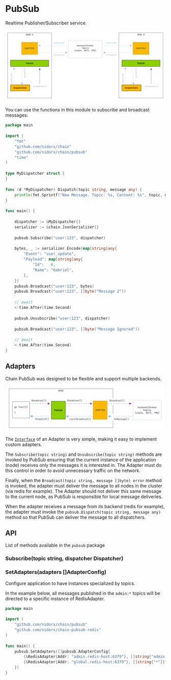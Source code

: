 # PubSub

Realtime Publisher/Subscriber service.

![](pubsub.png)

You can use the functions in this module to subscribe and broadcast messages:

```go
package main

import (
	"fmt"
	"github.com/nidorx/chain"
	"github.com/nidorx/chain/pubsub"
	"time"
)

type MyDispatcher struct {
}

func (d *MyDispatcher) Dispatch(topic string, message any) {
	println(fmt.Sprintf("New Message. Topic: %s, Content: %s", topic, message))
}

func main() {

	dispatcher := &MyDispatcher{}
	serializer := &chain.JsonSerializer{}

	pubsub.Subscribe("user:123", dispatcher)

	bytes, _ := serializer.Encode(map[string]any{
		"Event": "user_update",
		"Payload": map[string]any{
			"Id":   6,
			"Name": "Gabriel",
		},
	})
	pubsub.Broadcast("user:123", bytes)
	pubsub.Broadcast("user:123", []byte("Message 2"))

	// await
	<-time.After(time.Second)

	pubsub.Unsubscribe("user:123", dispatcher)

	pubsub.Broadcast("user:123", []byte("Message Ignored"))

	// await
	<-time.After(time.Second)
}
```

## Adapters

Chain PubSub was designed to be flexible and support multiple backends.

![pubsub-adapter.png](pubsub-adapter.png)

The [`Interface`](https://github.com/nidorx/chain/blob/7e2b575140931f1ff8a50540519ec287ec5c8078/pubsub/pubsub.go#L12-L18)
of an Adapter is very simple, making it easy to implement custom adapters.

The `Subscribe(topic string)` and `Unsubscribe(topic string)` methods are invoked by PubSub ensuring that the current
instance of the application (node) receives only the messages it is interested in. The Adapter must do this control in
order to avoid unnecessary traffic on the network.

Finally, when the `Broadcast(topic string, message []byte) error` method is invoked, the adapter must deliver the
message to all nodes in the cluster (via redis for example). The Adapter should not deliver this same message to
the current node, as PubSub is responsible for local message deliveries.

When the adapter receives a message from its backend (redis for example), the adapter must invoke
the `pubsub.Dispatch(topic string, message any)` method so that PubSub can deliver the message to all dispatchers.

## API

List of methods available in the `pubsub` package

### Subscribe(topic string, dispatcher Dispatcher)



### SetAdapters(adapters []AdapterConfig)

Configure application to have instances specialized by topics.

In the example below, all messages published in the `admin:*` topics will be directed to a specific instance of
RedisAdapter.

```go
package main

import (
	"github.com/nidorx/chain/pubsub"
	"github.com/nidorx/chain-pubsub-redis"
)

func main() {
	pubsub.SetAdapters([]pubsub.AdapterConfig{
		{&RedisAdapter{Addr: "admin.redis-host:6379"}, []string{"admin:*"}},
		{&RedisAdapter{Addr: "global.redis-host:6379"}, []string{"*"}},
	})
}
```

